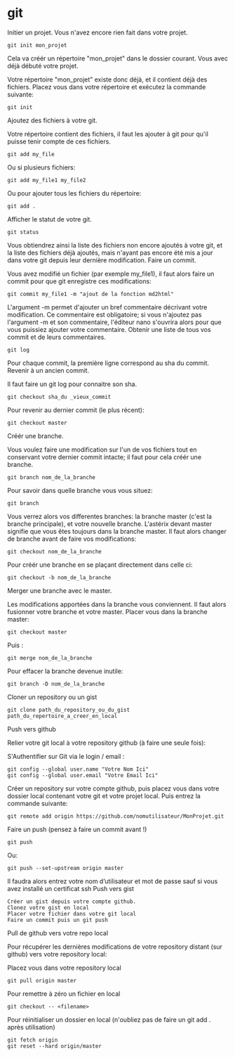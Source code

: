 # git

Initier un projet.
Vous n'avez encore rien fait dans votre projet.

    git init mon_projet

Cela va créér un répertoire "mon_projet" dans le dossier courant.
Vous avec déjà débuté votre projet.

Votre répertoire "mon_projet" existe donc déjà, et il contient déjà des fichiers. Placez vous dans votre répertoire et exécutez la commande suivante:

    git init

Ajoutez des fichiers à votre git.

Votre répertoire contient des fichiers, il faut les ajouter à git pour qu'il puisse tenir compte de ces fichiers.

    git add my_file

Ou si plusieurs fichiers:

    git add my_file1 my_file2

Ou pour ajouter tous les fichiers du répertoire:

    git add .

Afficher le statut de votre git.

    git status

Vous obtiendrez ainsi la liste des fichiers non encore ajoutés à votre git, et la liste des fichiers déjà ajoutés, mais n'ayant pas encore été mis a jour dans votre git depuis leur dernière modification.
Faire un commit.

Vous avez modifié un fichier (par exemple my_file1), il faut alors faire un commit pour que git enregistre ces modifications:

    git commit my_file1 -m "ajout de la fonction md2html"

L'argument -m permet d'ajouter un bref commentaire décrivant votre modification. Ce commentaire est obligatoire; si vous n'ajoutez pas l'argument -m et son commentaire, l'éditeur nano s'ouvrira alors pour que vous puissiez ajouter votre commentaire.
Obtenir une liste de tous vos commit et de leurs commentaires.

    git log

Pour chaque commit, la première ligne correspond au sha du commit.
Revenir à un ancien commit.

Il faut faire un git log pour connaitre son sha.

    git checkout sha_du _vieux_commit

Pour revenir au dernier commit (le plus récent):

    git checkout master

Créér une branche.

Vous voulez faire une modification sur l'un de vos fichiers tout en conservant votre dernier commit intacte; il faut pour cela créér une branche.

    git branch nom_de_la_branche

Pour savoir dans quelle branche vous vous situez:

    git branch

Vous verrez alors vos differentes branches: la branche master (c'est la branche principale), et votre nouvelle branche. L'astérix devant master signifie que vous êtes toujours dans la branche master. Il faut alors changer de branche avant de faire vos modifications:

    git checkout nom_de_la_branche

Pour créér une branche en se plaçant directement dans celle ci:

    git checkout -b nom_de_la_branche

Merger une branche avec le master.

Les modifications apportées dans la branche vous conviennent. Il faut alors fusionner votre branche et votre master. Placer vous dans la branche master:

    git checkout master

Puis :

    git merge nom_de_la_branche

Pour effacer la branche devenue inutile:

    git branch -D nom_de_la_branche

Cloner un repository ou un gist

    git clone path_du_repository_ou_du_gist path_du_repertoire_a_creer_en_local

Push vers github

Relier votre git local à votre repository github (à faire une seule fois):

S'Authentifier sur Git via le login / email : 

    git config --global user.name "Votre Nom Ici"
    git config --global user.email "Votre Email Ici"

Créer un repository sur votre compte github, puis placez vous dans votre dossier local contenant votre git et votre projet local. Puis entrez la commande suivante:

    git remote add origin https://github.com/nomutilisateur/MonProjet.git

Faire un push (pensez à faire un commit avant !)

    git push

Ou:

    git push --set-upstream origin master

Il faudra alors entrez votre nom d’utilisateur et mot de passe sauf si vous avez installé un certificat ssh
Push vers gist

    Créer un gist depuis votre compte github.
    Clonez votre gist en local
    Placer votre fichier dans votre git local
    Faire un commit puis un git push

Pull de github vers votre repo local

Pour récupérer les dernières modifications de votre repository distant (sur github) vers votre repository local:

Placez vous dans votre repository local

    git pull origin master
    
Pour remettre à zéro un fichier en local

    git checkout -- <filename>

Pour réinitialiser un dossier en local (n'oubliez pas de faire un git add . après utilisation)

    git fetch origin
    git reset --hard origin/master
   
